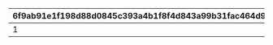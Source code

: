 |6f9ab91e1f198d88d0845c393a4b1f8f4d843a99b31fac464d96379c32974542|1a78378b0c3b478d199bef5d2d5f121de53f56e76236280dad422a2b92d0c6d1|bf717b98e9eabf5ee96e7047e67a25a334b5345512e00e6e868808fa86496d85|8c8f4cd1866a5f9f15e216ce16f6bf47fde8621ac296ad3bb6cc4055b22d13a2|82e8d8a7f89cb15ecca0e2d56fde4b96ab88b32f5dadfed7bfe938e7b14cdd20|
| --- | --- | --- | --- | --- |
|1|10|-1|41000|11019005|